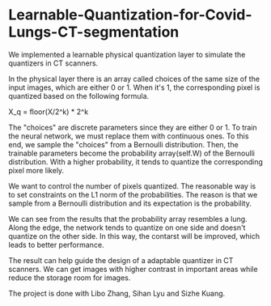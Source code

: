 # Learnable-Quantization-for-Covid-Lungs-CT-segmentation

We implemented a learnable physical quantization layer to simulate the quantizers in CT scanners.

In the physical layer there is an array called choices of the same size of the input images, which are either 0 or 1. When it's 1, the corresponding pixel is quantized based on the following formula.

X_q = floor(X/2^k) * 2^k

The "choices" are discrete parameters since they are either 0 or 1. To train the neural network, we must replace them with continuous ones. To this end, we sample the "choices" from a Bernoulli distribution. Then, the trainable parameters become the probability array(self.W) of the Bernoulli distribution. With a higher probability, it tends to quantize the corresponding pixel more likely.

We want to control the number of pixels quantized. The reasonable way is to set constraints on the L1 norm of the probabilities. The reason is that we sample from a Bernoulli distribution and its expectation is the probability.

We can see from the results that the probability array resembles a lung. Along the edge, the network tends to quantize on one side and doesn't quantize on the other side. In this way, the contarst will be improved, which leads to better performance.

The result can help guide the design of a adaptable quantizer in CT scanners. We can get images with higher contrast in important areas while reduce the storage room for images.

The project is done with Libo Zhang, Sihan Lyu and Sizhe Kuang.
